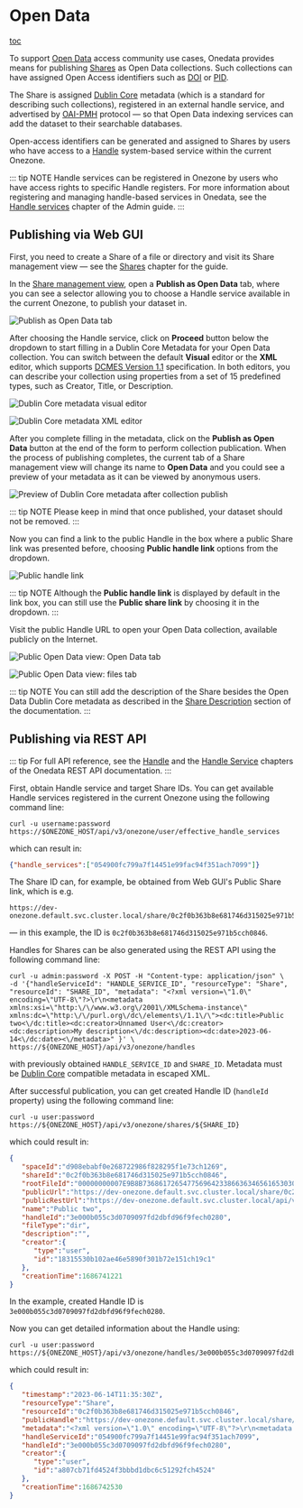 # Open Data

[toc]()

To support [Open Data](https://en.wikipedia.org/wiki/Open_data) access community use
cases, Onedata provides means for publishing [Shares](./shares.md) as Open Data
collections. Such collections can have assigned Open Access identifiers such as
[DOI](http://www.doi.org/) or [PID](http://www.pidconsortium.eu/).

The Share is assigned [Dublin Core](https://en.wikipedia.org/wiki/Dublin_Core) metadata
(which is a standard for describing such collections), registered in an external handle
service, and advertised by [OAI-PMH](https://www.openarchives.org/pmh/) protocol — so that
Open Data indexing services can add the dataset to their searchable databases.

Open-access identifiers can be generated and assigned to Shares by users who have access
to a [Handle](http://handle.net/) system-based service within the current Onezone.

::: tip NOTE
Handle services can be registered in Onezone by users who have access rights to specific
Handle registers. For more information about registering and managing handle-based
services in Onedata, see the [Handle services](../admin-guide/onezone/configuration/handle-services.md)
chapter of the Admin guide.
:::

## Publishing via Web GUI

First, you need to create a Share of a file or directory and visit its Share management
view — see the [Shares](./shares.md) chapter for the guide.

In the [Share management view](./shares.md#share-management-view), open a
**Publish as Open Data** tab, where you can see a selector allowing you to choose a Handle
service available in the current Onezone, to publish your dataset in.

![Publish as Open Data tab](../../images/user-guide/open-data/gui-publish-tab.png#screenshot)

After choosing the Handle service, click on **Proceed** button below the dropdown to start
filling in a Dublin Core Metadata for your Open Data collection. You can switch between
the default **Visual** editor or the **XML** editor, which supports
[DCMES Version 1.1](https://www.dublincore.org/specifications/dublin-core/dces/) specification.
In both editors, you can describe your collection using properties from a set of 15
predefined types, such as Creator, Title, or Description.

![Dublin Core metadata visual editor](../../images/user-guide/open-data/gui-publish-dublin-core-visual.png#screenshot)

![Dublin Core metadata XML editor](../../images/user-guide/open-data/gui-publish-dublin-core-xml.png#screenshot)

After you complete filling in the metadata, click on the **Publish as Open Data** button
at the end of the form to perform collection publication. When the process of publishing
completes, the current tab of a Share management view will change its name to **Open Data**
and you could see a preview of your metadata as it can be viewed by anonymous users.

![Preview of Dublin Core metadata after collection publish](../../images/user-guide/open-data/gui-publish-open-data-preview.png#screenshot)

::: tip NOTE
Please keep in mind that once published, your dataset should not be removed.
:::

Now you can find a link to the public Handle in the box where a public Share link was
presented before, choosing **Public handle link** options from the dropdown.

![Public handle link](../../images/user-guide/open-data/gui-publish-public-handle-link.png#screenshot)

::: tip NOTE
Although the **Public handle link** is displayed by default in the link box, you
can still use the **Public share link** by choosing it in the dropdown.
:::

Visit the public Handle URL to open your Open Data collection, available publicly on the
Internet.

![Public Open Data view: Open Data tab](../../images/user-guide/open-data/gui-public-open-data.png#screenshot)

![Public Open Data view: files tab](../../images/user-guide/open-data/gui-public-files.png#screenshot)

::: tip NOTE
You can still add the description of the Share besides the Open Data Dublin
Core metadata as described in the [Share Description](./shares.md#share-description)
section of the documentation.
:::

## Publishing via REST API

::: tip
For full API reference, see the
[Handle](https://onedata.org/#/home/api/stable/onezone?anchor=tag/Handle)
and the [Handle Service](https://onedata.org/#/home/api/stable/onezone?anchor=tag/Handle-Service)
chapters of the Onedata REST API documentation.
:::

First, obtain Handle service and target Share IDs. You can get available Handle services
registered in the current Onezone using the following command line:

```shell
curl -u username:password https://$ONEZONE_HOST/api/v3/onezone/user/effective_handle_services
```

which can result in:

```json
{"handle_services":["054900fc799a7f14451e99fac94f351ach7099"]}
```

The Share ID can, for example, be obtained from Web GUI's Public Share link, which is e.g.

```
https://dev-onezone.default.svc.cluster.local/share/0c2f0b363b8e681746d315025e971b5cch0846
```

— in this example, the ID is `0c2f0b363b8e681746d315025e971b5cch0846`.

Handles for Shares can be also generated using the REST API using the following command
line:

```shell
curl -u admin:password -X POST -H "Content-type: application/json" \
-d '{"handleServiceId": "HANDLE_SERVICE_ID", "resourceType": "Share", "resourceId": "SHARE_ID", "metadata": "<?xml version=\"1.0\" encoding=\"UTF-8\"?>\r\n<metadata xmlns:xsi=\"http:\/\/www.w3.org\/2001\/XMLSchema-instance\" xmlns:dc=\"http:\/\/purl.org\/dc\/elements\/1.1\/\"><dc:title>Public two<\/dc:title><dc:creator>Unnamed User<\/dc:creator> <dc:description>My description<\/dc:description><dc:date>2023-06-14<\/dc:date><\/metadata>" }' \
https://${ONEZONE_HOST}/api/v3/onezone/handles

```

with previously obtained `HANDLE_SERVICE_ID` and `SHARE_ID`. Metadata must be
[Dublin Core](https://www.dublincore.org/specifications/dublin-core/dces/) compatible
metadata in escaped XML.

After successful publication, you can get created Handle ID (`handleId` property) using
the following command line:

```shell
curl -u user:password https://${ONEZONE_HOST}/api/v3/onezone/shares/${SHARE_ID}
```

which could result in:

```json
{
   "spaceId":"d908ebabf0e268722986f828295f1e73ch1269",
   "shareId":"0c2f0b363b8e681746d315025e971b5cch0846",
   "rootFileId":"00000000007E9B8B736861726547756964233866363465616530303433353763333461663661363538393264336630353961636834616236236439303865626162663065323638373232393836663832383239356631653733636831323639233063326630623336336238653638313734366433313530323565393731623563636830383436",
   "publicUrl":"https://dev-onezone.default.svc.cluster.local/share/0c2f0b363b8e681746d315025e971b5cch0846",
   "publicRestUrl":"https://dev-onezone.default.svc.cluster.local/api/v3/onezone/shares/0c2f0b363b8e681746d315025e971b5cch0846/public",
   "name":"Public two",
   "handleId":"3e000b055c3d0709097fd2dbfd96f9fech0280",
   "fileType":"dir",
   "description":"",
   "creator":{
      "type":"user",
      "id":"18315530b102ae46e5890f301b72e151ch19c1"
   },
   "creationTime":1686741221
}
```

In the example, created Handle ID is `3e000b055c3d0709097fd2dbfd96f9fech0280`.

Now you can get detailed information about the Handle using:

```shell
curl -u user:password https://${ONEZONE_HOST}/api/v3/onezone/handles/3e000b055c3d0709097fd2dbfd96f9fech0280
```

which could result in:

```json
{
   "timestamp":"2023-06-14T11:35:30Z",
   "resourceType":"Share",
   "resourceId":"0c2f0b363b8e681746d315025e971b5cch0846",
   "publicHandle":"https://dev-onezone.default.svc.cluster.local/share/0c2f0b363b8e681746d315025e971b5cch0846",
   "metadata":"<?xml version=\"1.0\" encoding=\"UTF-8\"?>\r\n<metadata xmlns:xsi=\"http://www.w3.org/2001/XMLSchema-instance\" xmlns:dc=\"http://purl.org/dc/elements/1.1/\"><dc:title>Public two</dc:title><dc:creator>Unnamed User</dc:creator> <dc:description>My description</dc:description><dc:date>2023-06-14</dc:date></metadata>",
   "handleServiceId":"054900fc799a7f14451e99fac94f351ach7099",
   "handleId":"3e000b055c3d0709097fd2dbfd96f9fech0280",
   "creator":{
      "type":"user",
      "id":"a807cb71fd4524f3bbbd1dbc6c51292fch4524"
   },
   "creationTime":1686742530
}
```
